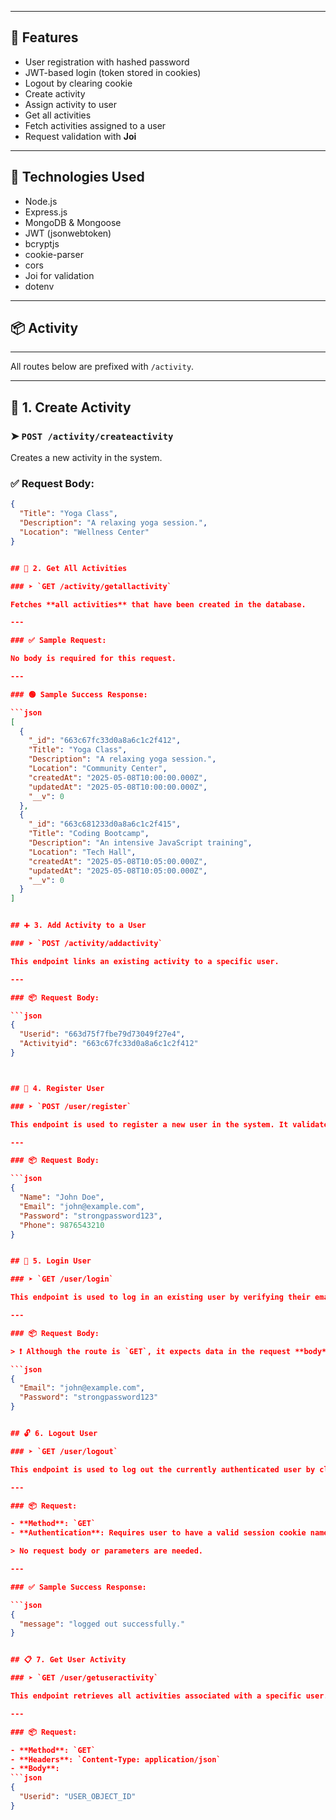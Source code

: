 
---

## 🚀 Features

- User registration with hashed password
- JWT-based login (token stored in cookies)
- Logout by clearing cookie
- Create activity
- Assign activity to user
- Get all activities
- Fetch activities assigned to a user
- Request validation with **Joi**

---

## 🔧 Technologies Used

- Node.js
- Express.js
- MongoDB & Mongoose
- JWT (jsonwebtoken)
- bcryptjs
- cookie-parser
- cors
- Joi for validation
- dotenv

---

## 📦 Activity



---


All routes below are prefixed with `/activity`.

---

## 🧪 1. Create Activity

### ➤ `POST /activity/createactivity`

Creates a new activity in the system.

### ✅ Request Body:

```json
{
  "Title": "Yoga Class",
  "Description": "A relaxing yoga session.",
  "Location": "Wellness Center"
}


## 🧪 2. Get All Activities

### ➤ `GET /activity/getallactivity`

Fetches **all activities** that have been created in the database.

---

### ✅ Sample Request:

No body is required for this request.

---

### 🟢 Sample Success Response:

```json
[
  {
    "_id": "663c67fc33d0a8a6c1c2f412",
    "Title": "Yoga Class",
    "Description": "A relaxing yoga session.",
    "Location": "Community Center",
    "createdAt": "2025-05-08T10:00:00.000Z",
    "updatedAt": "2025-05-08T10:00:00.000Z",
    "__v": 0
  },
  {
    "_id": "663c681233d0a8a6c1c2f415",
    "Title": "Coding Bootcamp",
    "Description": "An intensive JavaScript training",
    "Location": "Tech Hall",
    "createdAt": "2025-05-08T10:05:00.000Z",
    "updatedAt": "2025-05-08T10:05:00.000Z",
    "__v": 0
  }
]


## ➕ 3. Add Activity to a User

### ➤ `POST /activity/addactivity`

This endpoint links an existing activity to a specific user.

---

### 📦 Request Body:

```json
{
  "Userid": "663d75f7fbe79d73049f27e4",
  "Activityid": "663c67fc33d0a8a6c1c2f412"
}



## 👤 4. Register User

### ➤ `POST /user/register`

This endpoint is used to register a new user in the system. It validates input data using Joi, checks for existing users, hashes the password using bcrypt, and stores the user in MongoDB.

---

### 📦 Request Body:

```json
{
  "Name": "John Doe",
  "Email": "john@example.com",
  "Password": "strongpassword123",
  "Phone": 9876543210
}


## 🔐 5. Login User

### ➤ `GET /user/login`

This endpoint is used to log in an existing user by verifying their email and password. If the credentials match, a JWT token is generated and set in an HTTP-only cookie.

---

### 📦 Request Body:

> ❗ Although the route is `GET`, it expects data in the request **body**, which is non-standard. Normally, login should be a `POST` request. Consider changing it to `POST`.

```json
{
  "Email": "john@example.com",
  "Password": "strongpassword123"
}


## 🔓 6. Logout User

### ➤ `GET /user/logout`

This endpoint is used to log out the currently authenticated user by clearing the authentication cookie (`token`). It effectively invalidates the user's session on the client.

---

### 📦 Request:

- **Method**: `GET`
- **Authentication**: Requires user to have a valid session cookie named `token`.

> No request body or parameters are needed.

---

### ✅ Sample Success Response:

```json
{
  "message": "logged out successfully."
}


## 📋 7. Get User Activity

### ➤ `GET /user/getuseractivity`

This endpoint retrieves all activities associated with a specific user. It uses the `Userid` provided in the request body to fetch the user's document and populate the `Activity` field with full activity details.

---

### 📦 Request:

- **Method**: `GET`
- **Headers**: `Content-Type: application/json`
- **Body**:
```json
{
  "Userid": "USER_OBJECT_ID"
}








